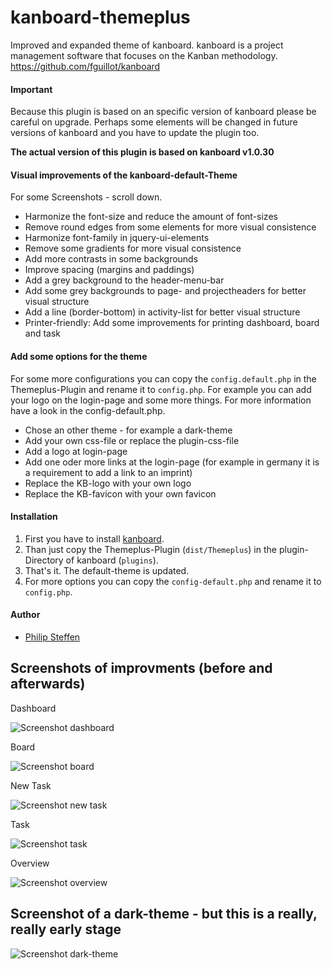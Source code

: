 # kanboard-themeplus
Improved and expanded theme of kanboard.
kanboard is a project management software that focuses on the Kanban methodology.
https://github.com/fguillot/kanboard



#### Important

Because this plugin is based on an specific version of kanboard
please be careful on upgrade. Perhaps some elements will be changed in future
versions of kanboard and you have to update the plugin too.

**The actual version of this plugin is based on kanboard v1.0.30**



#### Visual improvements of the kanboard-default-Theme

For some Screenshots - scroll down.

* Harmonize the font-size and reduce the amount of font-sizes
* Remove round edges from some elements for more visual consistence
* Harmonize font-family in jquery-ui-elements
* Remove some gradients for more visual consistence
* Add more contrasts in some backgrounds
* Improve spacing (margins and paddings)
* Add a grey background to the header-menu-bar
* Add some grey backgrounds to page- and projectheaders for better visual structure
* Add a line (border-bottom) in activity-list for better visual structure
* Printer-friendly: Add some improvements for printing dashboard, board and task


#### Add some options for the theme

For some more configurations you can copy the `config.default.php` in the
Themeplus-Plugin and rename it to `config.php`. For example you can add your logo
on the login-page and some more things. For more information have a look in the
config-default.php.

* Chose an other theme - for example a dark-theme
* Add your own css-file or replace the plugin-css-file
* Add a logo at login-page
* Add one oder more links at the login-page (for example in germany it
  is a requirement to add a link to an imprint)
* Replace the KB-logo with your own logo
* Replace the KB-favicon with your own favicon



#### Installation

1. First you have to install [kanboard](https://github.com/fguillot/kanboard).
1. Than just copy the Themeplus-Plugin (`dist/Themeplus`) in the plugin-Directory
   of kanboard (`plugins`).
1. That's it. The default-theme is updated.
1. For more options you can copy the `config-default.php` and rename it to `config.php`.



#### Author

* [Philip Steffen](https://github.com/phsteffen)



## Screenshots of improvments (before and afterwards)

Dashboard

![Screenshot dashboard](https://github.com/phsteffen/kanboard-themeplus/raw/master/screenshots/dashboard.png)

Board

![Screenshot board](https://github.com/phsteffen/kanboard-themeplus/raw/master/screenshots/board.png)

New Task

![Screenshot new task](https://github.com/phsteffen/kanboard-themeplus/raw/master/screenshots/newtask.png)

Task

![Screenshot task](https://github.com/phsteffen/kanboard-themeplus/raw/master/screenshots/task.png)

Overview

![Screenshot overview](https://github.com/phsteffen/kanboard-themeplus/raw/master/screenshots/overview.png)


## Screenshot of a dark-theme - but this is a really, really early stage

![Screenshot dark-theme](https://github.com/phsteffen/kanboard-themeplus/raw/master/screenshots/dark.png)
